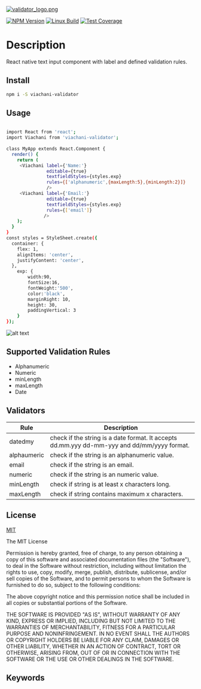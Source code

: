 [![validator_logo.png](https://s8.postimg.cc/ox8f9715x/validator_logo.png)](https://postimg.cc/image/uy6469ns1/)

[![NPM Version][npm-image]][npm-url]
[![Linux Build][travis-image]][travis-url]
[![Test Coverage][coveralls-image]][coveralls-url]

# Description

React native text input component with label and defined validation rules.


## Install

```bash
npm i -S viachani-validator
```

## Usage

```bash

import React from 'react';
import Viachani from 'viachani-validator';
 
class MyApp extends React.Component {
  render() {
    return (
     <Viachani label={'Name:'}
               editable={true}
               textfieldStyles={styles.exp}
               rules={['alphanumeric',{maxLength:5},{minLength:2}]}
               />
     <Viachani label={'Email:'}
               editable={true}
               textfieldStyles={styles.exp}
               rules={['email']}
              />
    );
  }
}
const styles = StyleSheet.create({
  container: {
    flex: 1,
    alignItems: 'center',
    justifyContent: 'center',
  },
    exp: {
        width:90,
        fontSize:16,
        fontWeight:'500',
        color:'black',
        marginRight: 10,
        height: 30,
        paddingVertical: 3
    }
});
```
![alt text](https://s8.postimg.cc/7jec18ng5/image.jpg)

## Supported Validation Rules

* Alphanumeric
* Numeric
* minLength
* maxLength
* Date


## Validators

| Rule        | Description                                                                                   |
|-------------|-----------------------------------------------------------------------------------------------|
| datedmy     | check if the string is a  date format. It accepts dd.mm.yyy  dd-mm-yyy and dd/mm/yyyy format. |
| alphaumeric | check if the string is an alphanumeric value.                                                 |
| email       | check if the string is an email.                                                              |
| numeric     | check if the string is an numeric value.                                                      |
| minLength   | check if string is at least x characters long.                                                |
| maxLength   | check if string contains maximum x characters.                                                |                                                     |




## License

[MIT](http://vjpr.mit-license.org)


The MIT License


Permission is hereby granted, free of charge, to any person obtaining a copy of this software and
associated documentation files (the "Software"), to deal in the Software without
restriction, including without limitation the rights to use, copy, modify, merge,
publish, distribute, sublicense, and/or sell copies of the Software, and to permit
persons to whom the Software is furnished to do so, subject to the following conditions:

The above copyright notice and this permission notice shall be included
in all copies or substantial portions of the Software.

THE SOFTWARE IS PROVIDED "AS IS", WITHOUT WARRANTY OF ANY KIND, EXPRESS OR IMPLIED,
INCLUDING BUT NOT LIMITED TO THE WARRANTIES OF MERCHANTABILITY, FITNESS FOR A PARTICULAR
PURPOSE AND NONINFRINGEMENT. IN NO EVENT SHALL THE AUTHORS OR COPYRIGHT HOLDERS BE LIABLE
FOR ANY CLAIM, DAMAGES OR OTHER LIABILITY, WHETHER IN AN ACTION OF CONTRACT, TORT OR OTHERWISE,
ARISING FROM, OUT OF OR IN CONNECTION WITH THE SOFTWARE OR THE USE OR OTHER DEALINGS IN THE SOFTWARE.

## Keywords

[npm-image]: https://img.shields.io/npm/v/live-xxx.svg
[npm-url]: https://npmjs.org/package/live-xxx
[travis-image]: https://img.shields.io/travis/live-js/live-xxx/master.svg
[travis-url]: https://travis-ci.org/live-js/live-xxx
[coveralls-image]: https://img.shields.io/coveralls/live-js/live-xxx/master.svg
[coveralls-url]: https://coveralls.io/r/live-js/live-xxx?branch=master